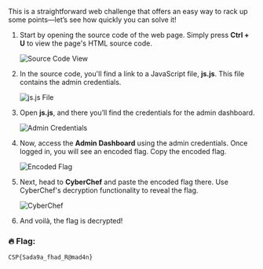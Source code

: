 This is a straightforward web challenge that offers an easy way to rack up some points—let’s see how quickly you can solve it!

1. Start by opening the source code of the web page. Simply press **Ctrl + U** to view the page's HTML source code.

   ![Source Code View](https://i.postimg.cc/XJm1MQxg/1.png)
   
2. In the source code, you'll find a link to a JavaScript file, **js.js**. This file contains the admin credentials.

   ![js.js File](https://i.postimg.cc/fbb8J6rK/2.png)

3. Open **js.js**, and there you’ll find the credentials for the admin dashboard.

   ![Admin Credentials](https://i.postimg.cc/mr68MmxG/3.png)

4. Now, access the **Admin Dashboard** using the admin credentials. Once logged in, you will see an encoded flag. Copy the encoded flag.

   ![Encoded Flag](https://i.postimg.cc/qMdQ8tFg/4.png)

5. Next, head to **CyberChef** and paste the encoded flag there. Use CyberChef's decryption functionality to reveal the flag.

   ![CyberChef](https://i.postimg.cc/LshVHjJQ/5.png)

6. And voilà, the flag is decrypted!

### 🔥 **Flag:**  
```
CSP{Sada9a_fhad_R@mad4n}
```
